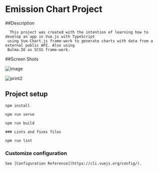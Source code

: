 # Emission Chart Project

##Description

```
  This project was created with the intention of learning how to develop an app in Vue.js with TypeScript
 using Vue-Chart.js frame-work to generate charts with data from a external public API. Also using 
 Bulma.IO as SCSS frame-work.
```

##Screen Shots


![image](https://user-images.githubusercontent.com/73316772/165095711-d973232c-c1f0-4edb-8acf-8945874ba447.png)

![print2](https://user-images.githubusercontent.com/73316772/165097670-3cbfd44d-ab17-403c-825a-06fd4731214d.png)

## Project setup
```
npm install

npm run serve

npm run build

### Lints and fixes files

npm run lint
```

### Customize configuration
```
See [Configuration Reference](https://cli.vuejs.org/config/).
```
